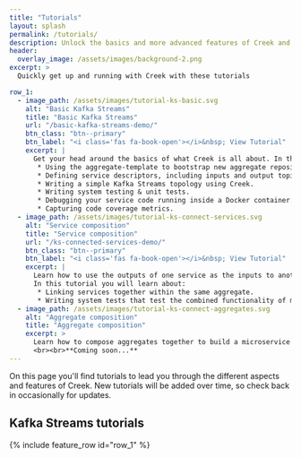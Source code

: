 ```yaml
---
title: "Tutorials"
layout: splash
permalink: /tutorials/
description: Unlock the basics and more advanced features of Creek and its extensions with this step-by-step tutorials
header:
  overlay_image: /assets/images/background-2.png
excerpt: >
  Quickly get up and running with Creek with these tutorials

row_1:
  - image_path: /assets/images/tutorial-ks-basic.svg
    alt: "Basic Kafka Streams"
    title: "Basic Kafka Streams"
    url: "/basic-kafka-streams-demo/"
    btn_class: "btn--primary"
    btn_label: "<i class='fas fa-book-open'></i>&nbsp; View Tutorial"
    excerpt: |
      Get your head around the basics of what Creek is all about. In this tutorial you will learn about: 
       * Using the aggregate-template to bootstrap new aggregate repositories and services.
       * Defining service descriptors, including inputs and output topics.
       * Writing a simple Kafka Streams topology using Creek.
       * Writing system testing & unit tests.
       * Debugging your service code running inside a Docker container.
       * Capturing code coverage metrics.
  - image_path: /assets/images/tutorial-ks-connect-services.svg
    alt: "Service composition"
    title: "Service composition"
    url: "/ks-connected-services-demo/"
    btn_class: "btn--primary"
    btn_label: "<i class='fas fa-book-open'></i>&nbsp; View Tutorial"
    excerpt: |
      Learn how to use the outputs of one service as the inputs to another, within the same aggregate.
      In this tutorial you will learn about:
       * Linking services together within the same aggregate.
       * Writing system tests that test the combined functionality of multiple services.      
  - image_path: /assets/images/tutorial-ks-connect-aggregates.svg
    alt: "Aggregate composition"
    title: "Aggregate composition"
    excerpt: >
      Learn how to compose aggregates together to build a microservice ecosystem.
      <br><br>**Coming soon...**
---
```


On this page you'll find tutorials to lead you through the different aspects and features of Creek.
New tutorials will be added over time, so check back in occasionally for updates.

<div class="feature__wrapper"></div>

## Kafka Streams tutorials

{% include feature_row id="row_1" %}
